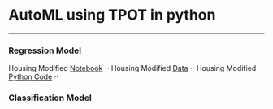# AutoML using TPOT in python
---
### Regression Model
Housing Modified [Notebook](https://github.com/20b2122/AutoML-using-TPOT-in-python/blob/main/Housing%20Modified/Hoousing_Modified.ipynb) ⋅⋅
Housing Modified [Data](https://github.com/20b2122/AutoML-using-TPOT-in-python/blob/main/Housing%20Modified/Housing_Modified.csv) ⋅⋅
Housing Modified [Python Code](https://github.com/20b2122/AutoML-using-TPOT-in-python/blob/main/Housing%20Modified/TPOT_Housing_Modified.py) ⋅⋅

### Classification Model

